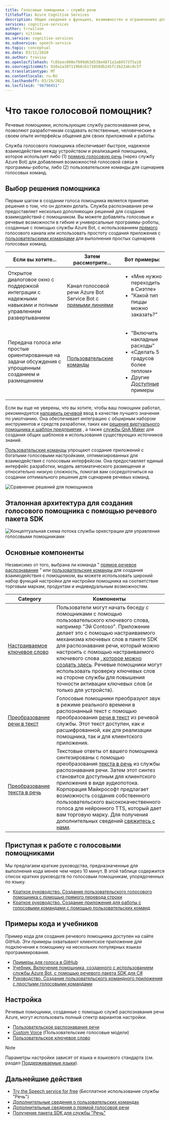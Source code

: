 ```yaml
---
title: Голосовые помощники — служба речи
titleSuffix: Azure Cognitive Services
description: Общие сведения о функциях, возможностях и ограничениях для голосовых помощников, использующих пакет средств разработки речевых программ (SDK).
services: cognitive-services
author: trrwilson
manager: nitinme
ms.service: cognitive-services
ms.subservice: speech-service
ms.topic: conceptual
ms.date: 03/11/2020
ms.author: travisw
ms.openlocfilehash: fc85eec008ef099d63d538e4871a1a84573f5a18
ms.sourcegitcommit: 910a1a38711966cb171050db245fc3b22abc8c5f
ms.translationtype: MT
ms.contentlocale: ru-RU
ms.lasthandoff: 03/19/2021
ms.locfileid: "98790451"
---
```

# <a name="what-is-a-voice-assistant"></a>Что такое голосовой помощник?

Речевые помощники, использующие службу распознавания речи, позволяют разработчикам создавать естественные, человеческие в своем опыте интерфейсы общения для своих приложений и работы.

Служба голосового помощника обеспечивает быстрое, надежное взаимодействие между устройством и реализацией помощника, которое использует либо (1) [прямую голосовую речь](direct-line-speech.md) (через службу Azure Bot) для добавления возможностей голосовой связи в программы-роботы, либо (2) пользовательские команды для сценариев голосовых команд.

## <a name="choosing-an-assistant-solution"></a>Выбор решения помощника

Первым шагом в создании голоса помощника является принятие решения о том, что он должен делать. Служба распознавания речи предоставляет несколько дополняющих решений для создания взаимодействий с помощником. Вы можете добавлять голосовые и речевые возможности в гибкие и универсальные программы-роботы, созданные с помощью службы Azure Bot, с использованием [прямого](direct-line-speech.md) голосового канала или использовать простоту создания приложения с [пользовательскими командами](custom-commands.md) для выполнения простых сценариев голосовых команд.

| Если вы хотите... | Затем рассмотрите... | Вот примеры: |
|-------------------|------------------|----------------|
|Открытое диалоговое окно с поддержкой интеграции с надежными навыками и полным управлением развертыванием | Канал голосовой речи Azure Bot Service Bot с [прямыми линиями](direct-line-speech.md) | <ul><li>«Мне нужно переходить в Сиэтле»</li><li>"Какой тип пиццы можно заказать?"</li></ul>
|Передача голоса или простые ориентированные на задачи обсуждения с упрощенным созданием и размещением | [Пользовательские команды](custom-commands.md) | <ul><li>"Включить накладные расходы"</li><li>«Сделать 5 градусов более теплом»</li><li>Другие [Доступные](https://speech.microsoft.com/customcommands) примеры</li></ul>

Если вы еще не уверены, что вы хотите, чтобы ваш помощник работал, рекомендуется [направить речевой](direct-line-speech.md) ввод в качестве лучшего значения по умолчанию. Она обеспечивает интеграцию с обширным набором инструментов и средств разработки, таких как [решение виртуального помощника и шаблон предприятия](/azure/bot-service/bot-builder-enterprise-template-overview) , а также [службы QnA Maker](../qnamaker/overview/overview.md) для создания общих шаблонов и использования существующих источников знаний.

[Пользовательские команды](custom-commands.md) упрощают создание приложений с богатыми голосовыми настройками, оптимизированных для взаимодействия с голосовым интерфейсом. Она предоставляет единый интерфейс разработки, модель автоматического размещения и относительно низкую сложность, помогая вам сосредоточиться на создании оптимального решения для сценариев речевых команд.

   ![Сравнение решений для помощников](media/voice-assistants/assistant-solution-comparison.png "Сравнение решений для помощников")


## <a name="reference-architecture-for-building-a-voice-assistant-using-the-speech-sdk"></a>Эталонная архитектура для создания голосового помощника с помощью речевого пакета SDK

   ![Концептуальная схема потока службы оркестрации для управления голосовыми помощниками](media/voice-assistants/overview.png "Поток речевого помощника")

## <a name="core-features"></a>Основные компоненты

Независимо от того, выбрана ли команда " [прямое речевое распознавание](direct-line-speech.md) " или [пользовательские команды](custom-commands.md) для создания взаимодействия с помощником, вы можете использовать широкий набор функций настройки для настройки помощника на соответствие торговым маркам, продуктам и индивидуальным возможностям.

| Category | Компоненты |
|----------|----------|
|[Настраиваемое ключевое слово](./custom-keyword-basics.md) | Пользователи могут начать беседу с помощниками с помощью пользовательского ключевого слова, например "Эй Contoso". Приложение делает это с помощью настраиваемого механизма ключевых слов в пакете SDK для распознавания речи, который можно настроить с помощью настраиваемого ключевого слова [, которое можно создать здесь](./custom-keyword-basics.md). Речевые помощники могут использовать проверку ключевых слов на стороне службы для повышения точности активации ключевых слов (и только для устройств).
|[Преобразование речи в текст](speech-to-text.md) | Голосовые помощники преобразуют звук в режиме реального времени в распознанный текст с помощью преобразования [речи в текст](speech-to-text.md) из речевой службы. Этот текст доступен, как и расшифрованной, как для реализации помощника, так и для клиентского приложения.
|[Преобразование текста в речь](text-to-speech.md) | Текстовые ответы от вашего помощника синтезированы с помощью преобразования [текста в речь](text-to-speech.md) из службы распознавания речи. Затем этот синтез становится доступным для клиентского приложения в виде аудиопотока. Корпорация Майкрософт предлагает возможность создания собственного пользовательского высококачественного голоса для нейронного TTS, который дает вам торговую марку. Для получения дополнительных сведений [свяжитесь с нами](mailto:mstts@microsoft.com).

## <a name="getting-started-with-voice-assistants"></a>Приступая к работе с голосовыми помощниками

Мы предлагаем краткие руководства, предназначенные для выполнения кода менее чем через 10 минут. В этой таблице содержится список кратких руководств по голосовым помощникам, упорядоченных по языку.

* [Краткое руководство. Создание пользовательского голосового помощника с помощью прямого перевода строки](quickstarts/voice-assistants.md)
* [Краткое руководство. Создание приложения для работы с голосовыми командами с помощью пользовательских команд](quickstart-custom-commands-application.md)

## <a name="sample-code-and-tutorials"></a>Примеры кода и учебников

Пример кода для создания речевого помощника доступен на сайте GitHub. Эти примеры охватывают клиентское приложение для подключения к помощнику на нескольких популярных языках программирования.

* [Примеры для голоса в GitHub](https://github.com/Azure-Samples/Cognitive-Services-Voice-Assistant)
* [Учебник. Включение помощника, созданного с использованием службы Azure Bot, с помощью речевого пакета SDK для C#](tutorial-voice-enable-your-bot-speech-sdk.md)
* [Руководство. Создание пользовательского командного приложения с простыми голосовыми командами](./how-to-develop-custom-commands-application.md)

## <a name="customization"></a>Настройка

Речевые помощники, созданные с помощью служб распознавания речи Azure, могут использовать полный спектр вариантов настройки.

* [Пользовательское распознавание речи](./custom-speech-overview.md)
* [Custom Voice](how-to-custom-voice.md) (Пользовательские голосовые модели)
* [Пользовательское ключевое слово](custom-keyword-overview.md)

> [!NOTE]
> Параметры настройки зависят от языка и языкового стандарта (см. раздел [Поддерживаемые языки](language-support.md)).

## <a name="next-steps"></a>Дальнейшие действия

* [Try the Speech service for free](overview.md#try-the-speech-service-for-free) (Бесплатное использование службы "Речь")
* [Дополнительные сведения о пользовательских командах](custom-commands.md)
* [Дополнительные сведения о прямой голосовой речи](direct-line-speech.md)
* [Получение пакета SDK для службы "Речь"](speech-sdk.md)